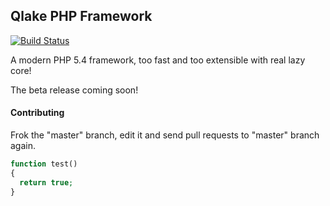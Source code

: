 ## Qlake PHP Framework

[![Build Status](https://travis-ci.org/rezakho/qlake.svg)](https://travis-ci.org/rezakho/qlake)

A modern PHP 5.4 framework, too fast and too extensible with real lazy core!

The beta release coming soon!

#### Contributing

Frok the "master" branch, edit it and send pull requests to "master" branch again.

```php
function test()
{
  return true;
}

```
